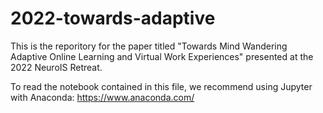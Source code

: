 # 2022-towards-adaptive
 This is the reporitory for the paper titled "Towards Mind Wandering Adaptive Online Learning and Virtual Work Experiences" presented at the 2022 NeuroIS Retreat.
 
 To read the notebook contained in this file, we recommend using Jupyter with Anaconda: https://www.anaconda.com/